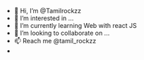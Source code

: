 - 👋 Hi, I’m @Tamilrockzz
- 👀 I’m interested in ...
- 🌱 I’m currently learning Web with react JS
- 💞️ I’m looking to collaborate on ...
- 📫 Reach me @tamil_rockzz
- 

<!---
Tamilrockzz/Tamilrockzz is a ✨ special ✨ repository because its `README.md` (this file) appears on your GitHub profile.
You can click the Preview link to take a look at your changes.
--->

